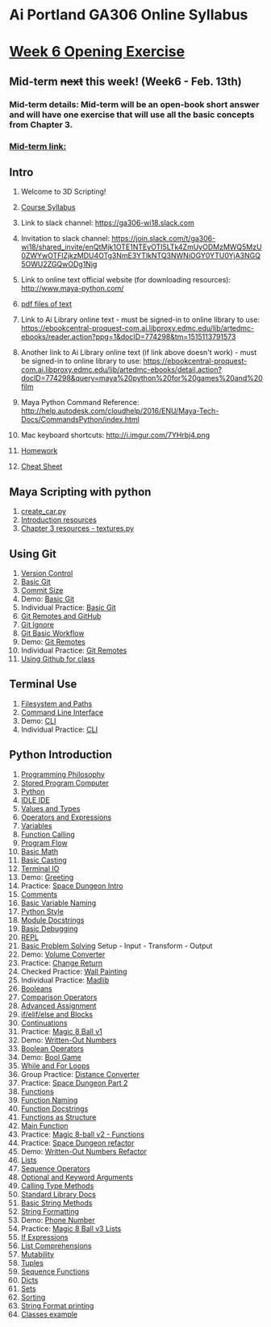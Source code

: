# Ai Portland GA306 Online Syllabus

# [Week 6 Opening Exercise](/notes/open-week6.md)

## Mid-term ~~next~~ this week! (Week6 - Feb. 13th)
### Mid-term details: Mid-term will be an open-book short answer and will have one exercise that will use all the basic concepts from Chapter 3.
### [Mid-term link:](about.blank)

## Intro

1. Welcome to 3D Scripting!

1. [Course Syllabus](/notes/syllabus.md)

1. Link to slack channel: https://ga306-wi18.slack.com

1. Invitation to slack channel: https://join.slack.com/t/ga306-wi18/shared_invite/enQtMjk1OTE1NTEyOTI5LTk4ZmUyODMzMWQ5MzU0ZWYwOTFlZjkzMDU4OTg3NmE3YTlkNTQ3NWNiOGY0YTU0YjA3NGQ5OWU2ZGQwODg1Njg

1. Link to online text official website (for downloading resources): http://www.maya-python.com/

1. [pdf files of text](/text)

1. Link to Ai Library online text - must be signed-in to online library to use:
https://ebookcentral-proquest-com.ai.libproxy.edmc.edu/lib/artedmc-ebooks/reader.action?ppg=1&docID=774298&tm=1515113791573

1. Another link to Ai Library online text (if link above doesn't work) - must be signed-in to online library to use: https://ebookcentral-proquest-com.ai.libproxy.edmc.edu/lib/artedmc-ebooks/detail.action?docID=774298&query=maya%20python%20for%20games%20and%20film

1. Maya Python Command Reference: http://help.autodesk.com/cloudhelp/2016/ENU/Maya-Tech-Docs/CommandsPython/index.html

1. Mac keyboard shortcuts: http://i.imgur.com/7YHrbj4.png
1. [Homework](/notes/homework.md)
1. [Cheat Sheet](/notes/mementopython3-english.pdf)

## Maya Scripting with python

1. [create_car.py](/practice/create_car.py)
1. [Introduction resources](/demos/ch0)
1. [Chapter 3 resources - textures.py](demos/ch3)

## Using Git

1. [Version Control](/notes/version-control.md)
1. [Basic Git](/notes/git-basic.md)
1. [Commit Size](/notes/git-commit-size.md)
1. Demo: [Basic Git](/demos/git-basic.md)
1. Individual Practice: [Basic Git](/practice/git-basic.md)
1. [Git Remotes and GitHub](/notes/git-github.md)
1. [Git Ignore](/notes/git-ignore.md)
1. [Git Basic Workflow](/notes/git-workflow-basic.md)
1. Demo: [Git Remotes](/demos/git-remotes.md)
1. Individual Practice: [Git Remotes](/practice/git-remotes.md)
1. [Using Github for class](/notes/git-workremote.md)

## Terminal Use

1. [Filesystem and Paths](/notes/filesystem.md)
1. [Command Line Interface](/notes/cli.md)
1. Demo: [CLI](/demos/cli.md)
1. Individual Practice: [CLI](/practice/cli.md)

## Python Introduction

1. [Programming Philosophy](/notes/programming-philosophy.md)
1. [Stored Program Computer](/notes/stored-program-computer.md)
1. [Python](/notes/py.md)
1. [IDLE IDE](/notes/py-idle-ide.md)
1. [Values and Types](/notes/py-values-types.md)
1. [Operators and Expressions](/notes/py-operators-expressions.md)
1. [Variables](/notes/py-variables.md)
1. [Function Calling](/notes/py-functions-calling-basic.md)
1. [Program Flow](/notes/py-program-flow.md)
1. [Basic Math](/notes/py-math.md)
1. [Basic Casting](/notes/py-casting.md)
1. [Terminal IO](/notes/py-io-terminal.md)
1. Demo: [Greeting](/demos/greeting.md)
1. Practice: [Space Dungeon Intro](/practice/spacedungeon-01.md)
1. [Comments](/notes/py-comments.md)
1. [Basic Variable Naming](/notes/naming-variables-basic.md)
1. [Python Style](/notes/py-style.md)
1. [Module Docstrings](/notes/py-docstrings-module.md)
1. [Basic Debugging](/notes/debugging-basic.md)
1. [REPL](/notes/py-repl.md)
1. [Basic Problem Solving](/notes/problem-solving-basic.md)
    Setup - Input - Transform - Output
1. Demo: [Volume Converter](/demos/volume-converter.md)
1. Practice: [Change Return](/practice/change-return.md)
1. Checked Practice: [Wall Painting](/practice/wall-painting.md)
1. Individual Practice: [Madlib](/practice/madlib.md)
1. [Booleans](/notes/py-booleans.md)
1. [Comparison Operators](/notes/py-operators-comparison.md)
1. [Advanced Assignment](/notes/py-assignment-adv.md)
1. [if/elif/else and Blocks](/notes/py-if-elif-else-blocks.md)
1. [Continuations](/notes/py-continuations.md)
1. Practice: [Magic 8 Ball v1](/practice/magic8ball-v1.md)
1. Demo: [Written-Out Numbers](/demos/written-numbers.md)
1. [Boolean Operators](/notes/py-operators-boolean.md)
1. Demo: [Bool Game](/demos/bool-game.md)
1. [While and For Loops](/notes/py-for-loops.md)
1. Group Practice: [Distance Converter](/practice/distance-converter.md)
1. Practice: [Space Dungeon Part 2](/practice/spacedungeon-02.md)
1. [Functions](/notes/py-functions-defining.md)
1. [Function Naming](/notes/naming-functions.md)
1. [Function Docstrings](/notes/py-docstrings-function.md)
1. [Functions as Structure](/notes/py-functions-structure.md)
1. [Main Function](/notes/py-functions-main.md)
1. Practice: [Magic 8-ball v2 - Functions](/practice/magic8ball-v2-func.md)
1. Practice: [Space Dungeon refactor](/practice/spacedungeon03-functions.md)
1. Demo: [Written-Out Numbers Refactor](/demos/written-numbers-func.md)
1. [Lists](/notes/py-lists.md)
1. [Sequence Operators](/notes/py-sequence-operators.md)
1. [Optional and Keyword Arguments](/notes/py-functions-calling-optional.md)
1. [Calling Type Methods](/notes/py-type-methods-calling.md)
1. [Standard Library Docs](/notes/py-standard-library-docs.md)
1. [Basic String Methods](/notes/py-string-methods-basic.md)
1. [String Formatting](/notes/py-string-format.md)
1. Demo: [Phone Number](/demos/phone-number.md)
1. Practice: [Magic 8 Ball v3 Lists](/practice/magic8ball-list.md)
1. [If Expressions](/notes/py-if-expressions.md)
1. [List Comprehensions](/notes/py-lists-comprehensions.md)
1. [Mutability](/notes/mutability.md)
1. [Tuples](/notes/py-tuples.md)
1. [Sequence Functions](/notes/py-sequence-funcs.md)
1. [Dicts](/notes/py-dicts.md)
1. [Sets](/notes/py-sets.md)
1. [Sorting](/notes/sorting.md)
1. [String Format printing](/notes/py-string-format.md)
1. [Classes example](/demos/classes_example.py)
